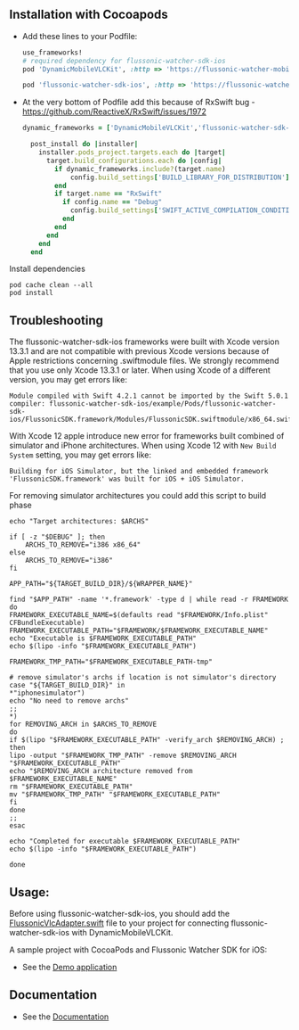## Installation with Cocoapods

- Add these lines to your Podfile:

  ```ruby
  use_frameworks!
  # required dependency for flussonic-watcher-sdk-ios
  pod 'DynamicMobileVLCKit', :http => 'https://flussonic-watcher-mobile-sdk.s3.eu-central-1.amazonaws.com/ios/DynamicMobileVLCKit/release/3.3.13/DynamicMobileVLCKit.zip'

  pod 'flussonic-watcher-sdk-ios', :http => 'https://flussonic-watcher-mobile-sdk.s3.eu-central-1.amazonaws.com/ios/watcher-sdk/release/2.10.2/FlussonicSDK.zip'
  ```

- At the very bottom of Podfile add this because of RxSwift bug - https://github.com/ReactiveX/RxSwift/issues/1972
  ```ruby
  dynamic_frameworks = ['DynamicMobileVLCKit','flussonic-watcher-sdk-ios', 'Alamofire', 'Async', 'Moya', 'RxRelay', 'RxCocoa', 'RxSwift', 'SwiftyXMLParser', 'TrueTime']

    post_install do |installer|
      installer.pods_project.targets.each do |target|
        target.build_configurations.each do |config|
          if dynamic_frameworks.include?(target.name)
              config.build_settings['BUILD_LIBRARY_FOR_DISTRIBUTION'] = 'YES'
          end
          if target.name == "RxSwift"
            if config.name == "Debug"
              config.build_settings['SWIFT_ACTIVE_COMPILATION_CONDITIONS'] = []
            end
          end
        end
      end
    end
  ```

Install dependencies

```
pod cache clean --all
pod install
```

## Troubleshooting

The flussonic-watcher-sdk-ios frameworks were built with Xcode version 13.3.1 and are not compatible with previous Xcode versions because of Apple restrictions concerning .swiftmodule files. We strongly recommend that you use only Xcode 13.3.1 or later. When using Xcode of a different version, you may get errors like:

```
Module compiled with Swift 4.2.1 cannot be imported by the Swift 5.0.1 compiler: flussonic-watcher-sdk-ios/example/Pods/flussonic-watcher-sdk-ios/FlussonicSDK.framework/Modules/FlussonicSDK.swiftmodule/x86_64.swiftmodule
```

With Xcode 12 apple introduce new error for frameworks built combined of simulator and iPhone architectures.
When using Xcode 12 with `New Build System` setting, you may get errors like:

```
Building for iOS Simulator, but the linked and embedded framework 'FlussonicSDK.framework' was built for iOS + iOS Simulator.
```

For removing simulator architectures you could add this script to build phase

```
echo "Target architectures: $ARCHS"

if [ -z "$DEBUG" ]; then
    ARCHS_TO_REMOVE="i386 x86_64"
else
    ARCHS_TO_REMOVE="i386"
fi

APP_PATH="${TARGET_BUILD_DIR}/${WRAPPER_NAME}"

find "$APP_PATH" -name '*.framework' -type d | while read -r FRAMEWORK
do
FRAMEWORK_EXECUTABLE_NAME=$(defaults read "$FRAMEWORK/Info.plist" CFBundleExecutable)
FRAMEWORK_EXECUTABLE_PATH="$FRAMEWORK/$FRAMEWORK_EXECUTABLE_NAME"
echo "Executable is $FRAMEWORK_EXECUTABLE_PATH"
echo $(lipo -info "$FRAMEWORK_EXECUTABLE_PATH")

FRAMEWORK_TMP_PATH="$FRAMEWORK_EXECUTABLE_PATH-tmp"

# remove simulator's archs if location is not simulator's directory
case "${TARGET_BUILD_DIR}" in
*"iphonesimulator")
echo "No need to remove archs"
;;
*)
for REMOVING_ARCH in $ARCHS_TO_REMOVE
do
if $(lipo "$FRAMEWORK_EXECUTABLE_PATH" -verify_arch $REMOVING_ARCH) ; then
lipo -output "$FRAMEWORK_TMP_PATH" -remove $REMOVING_ARCH "$FRAMEWORK_EXECUTABLE_PATH"
echo "$REMOVING_ARCH architecture removed from $FRAMEWORK_EXECUTABLE_NAME"
rm "$FRAMEWORK_EXECUTABLE_PATH"
mv "$FRAMEWORK_TMP_PATH" "$FRAMEWORK_EXECUTABLE_PATH"
fi
done
;;
esac

echo "Completed for executable $FRAMEWORK_EXECUTABLE_PATH"
echo $(lipo -info "$FRAMEWORK_EXECUTABLE_PATH")

done

```

## Usage:

Before using flussonic-watcher-sdk-ios, you should add the [FlussonicVlcAdapter.swift](https://github.com/flussonic/flussonic-watcher-sdk-ios/tree/master/FlussonicVlcAdapter.swift) file to your project for connecting flussonic-watcher-sdk-ios with DynamicMobileVLCKit.

A sample project with CocoaPods and Flussonic Watcher SDK for iOS:

- See the [Demo application](https://github.com/flussonic/flussonic-watcher-sdk-ios/tree/master/example)

## Documentation

- See the [Documentation](https://flussonic.com/doc/watcher/sdk-ios/integration-of-flussonic-watcher-sdk-into-apps-for-ios)
